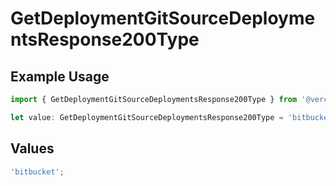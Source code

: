 # GetDeploymentGitSourceDeploymentsResponse200Type

## Example Usage

```typescript
import { GetDeploymentGitSourceDeploymentsResponse200Type } from '@vercel/client/models/operations';

let value: GetDeploymentGitSourceDeploymentsResponse200Type = 'bitbucket';
```

## Values

```typescript
'bitbucket';
```
